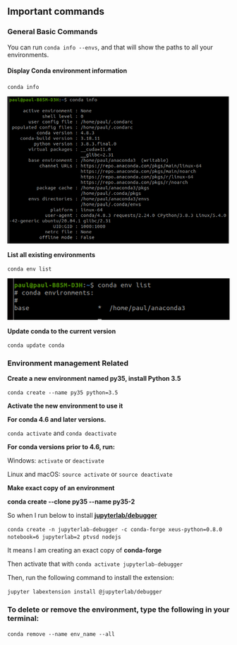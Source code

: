 ## Important commands

### General Basic Commands

You can run `conda info --envs`, and that will show the paths to all your environments.

#### Display Conda environment information

`conda info`

![](assets/2020-08-12-20-11-56.png)

**List all existing environments**

`conda env list`

![](assets/2020-08-12-20-16-38.png)

**Update conda to the current version**

`conda update conda`

### Environment management Related

**Create a new environment named py35, install Python 3.5**

`conda create --name py35 python=3.5`

**Activate the new environment to use it**

**For conda 4.6 and later versions.**

`conda activate` and `conda deactivate`

**For conda versions prior to 4.6, run:**

Windows: `activate` or `deactivate`

Linux and macOS: `source activate` or `source deactivate`

**Make exact copy of an environment**

**conda create --clone py35 --name py35-2**

So when I run below to install [**jupyterlab/debugger**](https://github.com/jupyterlab/debugger)

`conda create -n jupyterlab-debugger -c conda-forge xeus-python=0.8.0 notebook=6 jupyterlab=2 ptvsd nodejs`

It means I am creating an exact copy of **conda-forge**

Then activate that with `conda activate jupyterlab-debugger`

Then, run the following command to install the extension:

`jupyter labextension install @jupyterlab/debugger`

### To delete or remove the environment, type the following in your terminal:

`conda remove --name env_name --all`
